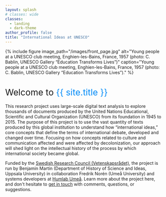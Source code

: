 ```yaml
---
layout: splash
# classes: wide
classes:
  - landing
  - dark-theme
author_profile: false
title: "International Ideas at UNESCO"
---
```


<style>
  h1 {
    font-weight: normal;
    font-size: 2em
  }  
</style>

{% include figure image_path="/images/front_page.jpg" alt="Young people at a UNESCO club meeting, Enghien-les-Bains, France, 1957 (photo: C. Bablin, UNESCO Gallery “Education Transforms Lives”)" caption="Young people at a UNESCO club meeting, Enghien-les-Bains, France, 1957 (photo: C. Bablin, UNESCO Gallery “Education Transforms Lives”)." %}

# Welcome to <span style="color: rgba(0,139,248,1); ">{{ site.title }}</span>

This research project uses large-scale digital text analysis to explore thousands of documents produced by the United Nations Educational, Scientific and Cultural Organization (UNESCO) from its foundation in 1945 to 2015. The purpose of this project is to use the vast quantity of texts produced by this global institution to understand how “international ideas,” core concepts that define the terms of international debate, developed and changed over time. Focusing on how concepts related to culture and communication affected and were affected by decolonization, our approach will shed light on the intellectual history of the process by which international society became global.

Funded by the [Swedish Research Council (Vetenskapsrådet)](https://www.vr.se/english), the project is run by Benjamin Martin (Department of History of Science and Ideas, Uppsala University) in collaboration Fredrik Norén (Umeå University) and systems developers at [Humlab Umeå](https://www.umu.se/en/humlab/). Learn more about the project here, and don't hesitate to [get in touch](mailto:benjamin.martin@idehist.uu.se) with comments, questions, or suggestions.
